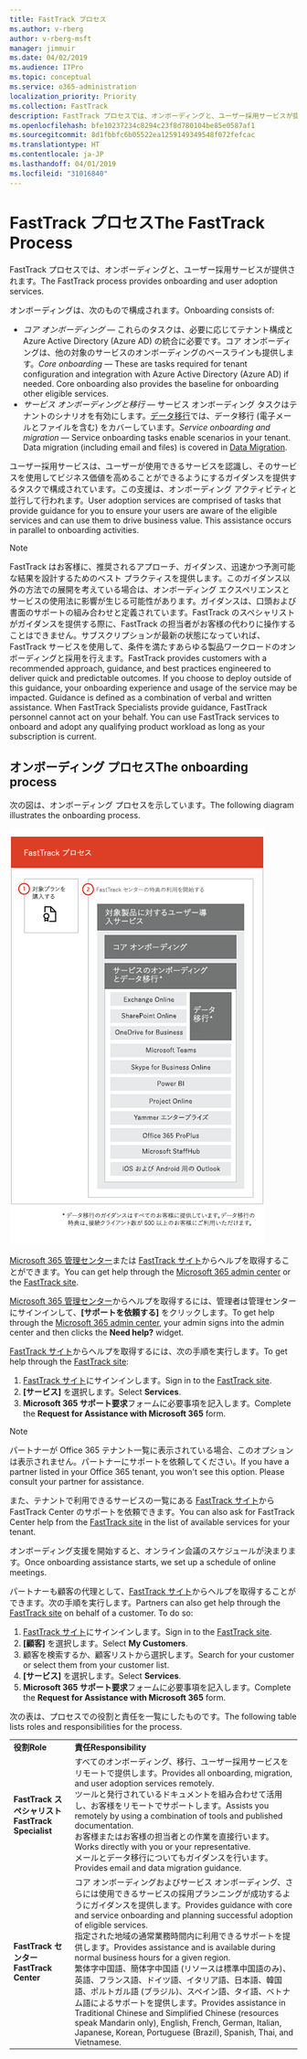 ```yaml
---
title: FastTrack プロセス
ms.author: v-rberg
author: v-rberg-msft
manager: jimmuir
ms.date: 04/02/2019
ms.audience: ITPro
ms.topic: conceptual
ms.service: o365-administration
localization_priority: Priority
ms.collection: FastTrack
description: FastTrack プロセスでは、オンボーディングと、ユーザー採用サービスが提供されます。
ms.openlocfilehash: bfe10237234c8294c23f8d780104be85e0587af1
ms.sourcegitcommit: 8d1fbbfc6b05522ea1259149349548f072fefcac
ms.translationtype: HT
ms.contentlocale: ja-JP
ms.lasthandoff: 04/01/2019
ms.locfileid: "31016840"
---
```

# <a name="the-fasttrack-process"></a><span data-ttu-id="d3846-103">FastTrack プロセス</span><span class="sxs-lookup"><span data-stu-id="d3846-103">The FastTrack Process</span></span>

<span data-ttu-id="d3846-104">FastTrack プロセスでは、オンボーディングと、ユーザー採用サービスが提供されます。</span><span class="sxs-lookup"><span data-stu-id="d3846-104">The FastTrack process provides onboarding and user adoption services.</span></span> 
  
<span data-ttu-id="d3846-105">オンボーディングは、次のもので構成されます。</span><span class="sxs-lookup"><span data-stu-id="d3846-105">Onboarding consists of:</span></span>
  
- <span data-ttu-id="d3846-p101">*コア オンボーディング* — これらのタスクは、必要に応じてテナント構成と Azure Active Directory (Azure AD) の統合に必要です。コア オンボーディングは、他の対象のサービスのオンボーディングのベースラインも提供します。</span><span class="sxs-lookup"><span data-stu-id="d3846-p101">*Core onboarding* — These are tasks required for tenant configuration and integration with Azure Active Directory (Azure AD) if needed. Core onboarding also provides the baseline for onboarding other eligible services.</span></span> 
- <span data-ttu-id="d3846-p102">*サービス オンボーディングと移行* — サービス オンボーディング タスクはテナントのシナリオを有効にします。[データ移行](O365-data-migration.md)では、データ移行 (電子メールとファイルを含む) をカバーしています。</span><span class="sxs-lookup"><span data-stu-id="d3846-p102">*Service onboarding and migration* — Service onboarding tasks enable scenarios in your tenant. Data migration (including email and files) is covered in [Data Migration](O365-data-migration.md).</span></span> 
    
<span data-ttu-id="d3846-p103">ユーザー採用サービスは、ユーザーが使用できるサービスを認識し、そのサービスを使用してビジネス価値を高めることができるようにするガイダンスを提供するタスクで構成されています。この支援は、オンボーディング アクティビティと並行して行われます。</span><span class="sxs-lookup"><span data-stu-id="d3846-p103">User adoption services are comprised of tasks that provide guidance for you to ensure your users are aware of the eligible services and can use them to drive business value. This assistance occurs in parallel to onboarding activities.</span></span>
  
> [!NOTE]
> <span data-ttu-id="d3846-p104">FastTrack はお客様に、推奨されるアプローチ、ガイダンス、迅速かつ予測可能な結果を設計するためのベスト プラクティスを提供します。このガイダンス以外の方法での展開を考えている場合は、オンボーディング エクスペリエンスとサービスの使用法に影響が生じる可能性があります。ガイダンスは、口頭および書面のサポートの組み合わせと定義されています。FastTrack のスペシャリストがガイダンスを提供する際に、FastTrack の担当者がお客様の代わりに操作することはできません。サブスクリプションが最新の状態になっていれば、FastTrack サービスを使用して、条件を満たすあらゆる製品ワークロードのオンボーディングと採用を行えます。</span><span class="sxs-lookup"><span data-stu-id="d3846-p104">FastTrack provides customers with a recommended approach, guidance, and best practices engineered to deliver quick and predictable outcomes. If you choose to deploy outside of this guidance, your onboarding experience and usage of the service may be impacted. Guidance is defined as a combination of verbal and written assistance. When FastTrack Specialists provide guidance, FastTrack personnel cannot act on your behalf. You can use FastTrack services to onboard and adopt any qualifying product workload as long as your subscription is current.</span></span> 
  
## <a name="the-onboarding-process"></a><span data-ttu-id="d3846-117">オンボーディング プロセス</span><span class="sxs-lookup"><span data-stu-id="d3846-117">The onboarding process</span></span>

<span data-ttu-id="d3846-118">次の図は、オンボーディング プロセスを示しています。</span><span class="sxs-lookup"><span data-stu-id="d3846-118">The following diagram illustrates the onboarding process.</span></span>
  
![オンボーディング特典を利用する場合のタイムライン](media/O365-Onboarding-Timeline.png)
  
<span data-ttu-id="d3846-120">[Microsoft 365 管理センター](https://go.microsoft.com/fwlink/?linkid=2032704)または [FastTrack サイト](https://go.microsoft.com/fwlink/?linkid=780698)からヘルプを取得することができます。</span><span class="sxs-lookup"><span data-stu-id="d3846-120">You can get help through the [Microsoft 365 admin center](https://go.microsoft.com/fwlink/?linkid=2032704) or the [FastTrack site](https://go.microsoft.com/fwlink/?linkid=780698).</span></span> 

<span data-ttu-id="d3846-121">[Microsoft 365 管理センター](https://go.microsoft.com/fwlink/?linkid=2032704)からヘルプを取得するには、管理者は管理センターにサインインして、**[サポートを依頼する]** をクリックします。</span><span class="sxs-lookup"><span data-stu-id="d3846-121">To get help through the [Microsoft 365 admin center](https://go.microsoft.com/fwlink/?linkid=2032704), your admin signs into the admin center and then clicks the **Need help?** widget.</span></span> 

<span data-ttu-id="d3846-122">[FastTrack サイト](https://go.microsoft.com/fwlink/?linkid=780698)からヘルプを取得するには、次の手順を実行します。</span><span class="sxs-lookup"><span data-stu-id="d3846-122">To get help through the [FastTrack site](https://go.microsoft.com/fwlink/?linkid=780698):</span></span> 
1.  <span data-ttu-id="d3846-123">[FastTrack サイト](https://go.microsoft.com/fwlink/?linkid=780698)にサインインします。</span><span class="sxs-lookup"><span data-stu-id="d3846-123">Sign in to the [FastTrack site](https://go.microsoft.com/fwlink/?linkid=780698).</span></span> 
2.  <span data-ttu-id="d3846-124">**[サービス]** を選択します。</span><span class="sxs-lookup"><span data-stu-id="d3846-124">Select **Services**.</span></span>
3.  <span data-ttu-id="d3846-125">**Microsoft 365 サポート要求**フォームに必要事項を記入します。</span><span class="sxs-lookup"><span data-stu-id="d3846-125">Complete the **Request for Assistance with Microsoft 365** form.</span></span> 
> [!NOTE]
>  <span data-ttu-id="d3846-p105">パートナーが Office 365 テナント一覧に表示されている場合、このオプションは表示されません。パートナーにサポートを依頼してください。</span><span class="sxs-lookup"><span data-stu-id="d3846-p105">If you have a partner listed in your Office 365 tenant, you won't see this option. Please consult your partner for assistance.</span></span> 
  
 <span data-ttu-id="d3846-128">また、テナントで利用できるサービスの一覧にある [FastTrack サイト](https://go.microsoft.com/fwlink/?linkid=780698)から FastTrack Center のサポートを依頼できます。</span><span class="sxs-lookup"><span data-stu-id="d3846-128">You can also ask for FastTrack Center help from the [FastTrack site](https://go.microsoft.com/fwlink/?linkid=780698) in the list of available services for your tenant.</span></span> 
    
 <span data-ttu-id="d3846-129">オンボーディング支援を開始すると、オンライン会議のスケジュールが決まります。</span><span class="sxs-lookup"><span data-stu-id="d3846-129">Once onboarding assistance starts, we set up a schedule of online meetings.</span></span>
    
<span data-ttu-id="d3846-p106">パートナーも顧客の代理として、[FastTrack サイト](https://go.microsoft.com/fwlink/?linkid=780698)からヘルプを取得することができます。次の手順を実行します。</span><span class="sxs-lookup"><span data-stu-id="d3846-p106">Partners can also get help through the [FastTrack site](https://go.microsoft.com/fwlink/?linkid=780698) on behalf of a customer. To do so:</span></span>
1.  <span data-ttu-id="d3846-132">[FastTrack サイト](https://go.microsoft.com/fwlink/?linkid=780698)にサインインします。</span><span class="sxs-lookup"><span data-stu-id="d3846-132">Sign in to the [FastTrack site](https://go.microsoft.com/fwlink/?linkid=780698).</span></span> 
2.  <span data-ttu-id="d3846-133">**[顧客]** を選択します。</span><span class="sxs-lookup"><span data-stu-id="d3846-133">Select **My Customers**.</span></span>
3.  <span data-ttu-id="d3846-134">顧客を検索するか、顧客リストから選択します。</span><span class="sxs-lookup"><span data-stu-id="d3846-134">Search for your customer or select them from your customer list.</span></span>
4.  <span data-ttu-id="d3846-135">**[サービス]** を選択します。</span><span class="sxs-lookup"><span data-stu-id="d3846-135">Select **Services**.</span></span>
5.  <span data-ttu-id="d3846-136">**Microsoft 365 サポート要求**フォームに必要事項を記入します。</span><span class="sxs-lookup"><span data-stu-id="d3846-136">Complete the **Request for Assistance with Microsoft 365** form.</span></span> 

<span data-ttu-id="d3846-137">次の表は、プロセスでの役割と責任を一覧にしたものです。</span><span class="sxs-lookup"><span data-stu-id="d3846-137">The following table lists roles and responsibilities for the process.</span></span>
    
|||
|:-----|:-----|
|<span data-ttu-id="d3846-138">**役割**</span><span class="sxs-lookup"><span data-stu-id="d3846-138">**Role**</span></span> <br/> |<span data-ttu-id="d3846-139">**責任**</span><span class="sxs-lookup"><span data-stu-id="d3846-139">**Responsibility**</span></span> <br/> |
|<span data-ttu-id="d3846-140">**FastTrack スペシャリスト**</span><span class="sxs-lookup"><span data-stu-id="d3846-140">**FastTrack Specialist**</span></span> <br/> |<span data-ttu-id="d3846-141">すべてのオンボーディング、移行、ユーザー採用サービスをリモートで提供します。</span><span class="sxs-lookup"><span data-stu-id="d3846-141">Provides all onboarding, migration, and user adoption services remotely.</span></span>  <br/> <span data-ttu-id="d3846-142">ツールと発行されているドキュメントを組み合わせて活用し、お客様をリモートでサポートします。</span><span class="sxs-lookup"><span data-stu-id="d3846-142">Assists you remotely by using a combination of tools and published documentation.</span></span> <br/> <span data-ttu-id="d3846-143">お客様またはお客様の担当者との作業を直接行います。</span><span class="sxs-lookup"><span data-stu-id="d3846-143">Works directly with you or your representative.</span></span> <br/> <span data-ttu-id="d3846-144">メールとデータ移行についてもガイダンスを行います。</span><span class="sxs-lookup"><span data-stu-id="d3846-144">Provides email and data migration guidance.</span></span>|
|<span data-ttu-id="d3846-145">**FastTrack センター**</span><span class="sxs-lookup"><span data-stu-id="d3846-145">**FastTrack Center**</span></span>  <br/> |<span data-ttu-id="d3846-146">コア オンボーディングおよびサービス オンボーディング、さらには使用できるサービスの採用プランニングが成功するようにガイダンスを提供します。</span><span class="sxs-lookup"><span data-stu-id="d3846-146">Provides guidance with core and service onboarding and planning successful adoption of eligible services.</span></span>  <br/> <span data-ttu-id="d3846-147">指定された地域の通常業務時間内に利用できるサポートを提供します。</span><span class="sxs-lookup"><span data-stu-id="d3846-147">Provides assistance and is available during normal business hours for a given region.</span></span> <br/> <span data-ttu-id="d3846-148">繁体字中国語、簡体字中国語 (リソースは標準中国語のみ)、英語、フランス語、ドイツ語、イタリア語、日本語、韓国語、ポルトガル語 (ブラジル)、スペイン語、タイ語、ベトナム語によるサポートを提供します。</span><span class="sxs-lookup"><span data-stu-id="d3846-148">Provides assistance in Traditional Chinese and Simplified Chinese (resources speak Mandarin only), English, French, German, Italian, Japanese, Korean, Portuguese (Brazil), Spanish, Thai, and Vietnamese.</span></span>|


  

